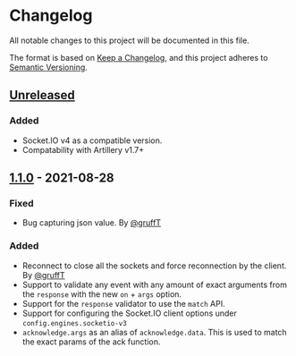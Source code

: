 # Changelog
All notable changes to this project will be documented in this file.

The format is based on [Keep a Changelog](https://keepachangelog.com/en/1.0.0/),
and this project adheres to [Semantic Versioning](https://semver.org/spec/v2.0.0.html).

## [Unreleased]
### Added
- Socket.IO v4 as a compatible version.
- Compatability with Artillery v1.7+

## [1.1.0] - 2021-08-28
### Fixed
- Bug capturing json value. By [@gruffT](https://github.com/gruffT)
 
### Added
- Reconnect to close all the sockets and force reconnection by the client. By [@gruffT](https://github.com/gruffT)
- Support to validate any event with any amount of exact arguments from the `response` with the new `on` + `args` option.
- Support for the `response` validator to use the `match` API.
- Support for configuring the Socket.IO client options under `config.engines.socketio-v3`
- `acknowledge.args` as an alias of `acknowledge.data`. This is used to match the exact params of the ack function.

[Unreleased]: https://github.com/ptejada/artillery-engine-socketio-v3/compare/v1.1.0...HEAD
[1.1.0]: https://github.com//ptejada/artillery-engine-socketio-v3/compare/v1.0.1...v1.1.0

